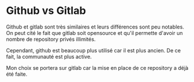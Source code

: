 # Github vs Gitlab


Github et gitlab sont très similaires et leurs différences sont peu notables. On peut cité le fait que gitlab soit opensource et qu'il permette d'avoir un nombre de repository privés illimités.

Cependant, github est beaucoup plus utilisé car il est plus ancien. De ce fait, la communauté est plus active.

Mon choix se portera sur gitlab car la mise en place de ce repository a déjà été faite.
